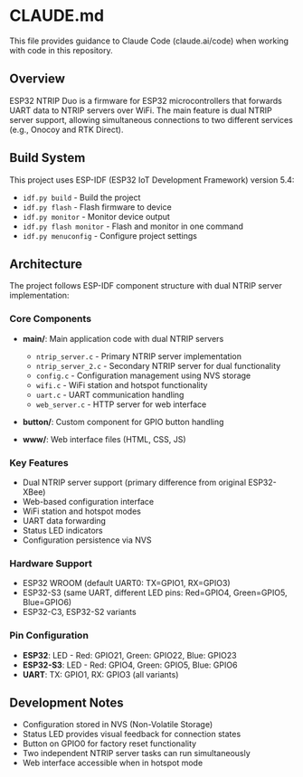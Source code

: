 # CLAUDE.md

This file provides guidance to Claude Code (claude.ai/code) when working with code in this repository.

## Overview
ESP32 NTRIP Duo is a firmware for ESP32 microcontrollers that forwards UART data to NTRIP servers over WiFi. The main feature is dual NTRIP server support, allowing simultaneous connections to two different services (e.g., Onocoy and RTK Direct).

## Build System
This project uses ESP-IDF (ESP32 IoT Development Framework) version 5.4:
- `idf.py build` - Build the project
- `idf.py flash` - Flash firmware to device  
- `idf.py monitor` - Monitor device output
- `idf.py flash monitor` - Flash and monitor in one command
- `idf.py menuconfig` - Configure project settings

## Architecture
The project follows ESP-IDF component structure with dual NTRIP server implementation:

### Core Components
- **main/**: Main application code with dual NTRIP servers
  - `ntrip_server.c` - Primary NTRIP server implementation
  - `ntrip_server_2.c` - Secondary NTRIP server for dual functionality
  - `config.c` - Configuration management using NVS storage
  - `wifi.c` - WiFi station and hotspot functionality
  - `uart.c` - UART communication handling
  - `web_server.c` - HTTP server for web interface

- **button/**: Custom component for GPIO button handling
- **www/**: Web interface files (HTML, CSS, JS)

### Key Features
- Dual NTRIP server support (primary difference from original ESP32-XBee)
- Web-based configuration interface
- WiFi station and hotspot modes
- UART data forwarding
- Status LED indicators
- Configuration persistence via NVS

### Hardware Support
- ESP32 WROOM (default UART0: TX=GPIO1, RX=GPIO3)
- ESP32-S3 (same UART, different LED pins: Red=GPIO4, Green=GPIO5, Blue=GPIO6)
- ESP32-C3, ESP32-S2 variants

### Pin Configuration
- **ESP32**: LED - Red: GPIO21, Green: GPIO22, Blue: GPIO23
- **ESP32-S3**: LED - Red: GPIO4, Green: GPIO5, Blue: GPIO6
- **UART**: TX: GPIO1, RX: GPIO3 (all variants)

## Development Notes
- Configuration stored in NVS (Non-Volatile Storage)
- Status LED provides visual feedback for connection states
- Button on GPIO0 for factory reset functionality
- Two independent NTRIP server tasks can run simultaneously
- Web interface accessible when in hotspot mode